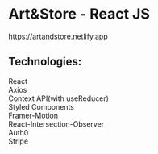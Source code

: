 # Art&Store - React JS

https://artandstore.netlify.app

## Technologies:

React\
Axios\
Context API(with useReducer)\
Styled Components\
Framer-Motion\
React-Intersection-Observer\
Auth0\
Stripe
